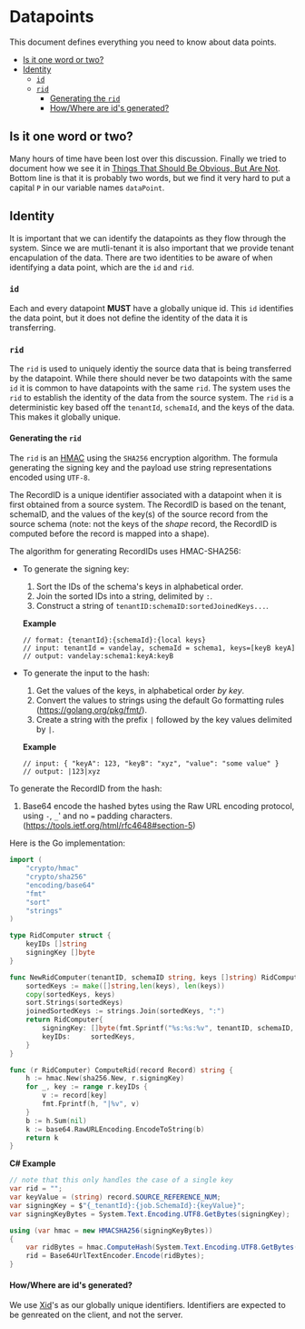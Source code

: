# Datapoints <!-- omit in toc --> 
This document defines everything you need to know about data points.  

- [Is it one word or two?](#is-it-one-word-or-two)
- [Identity](#identity)
  - [`id`](#id)
  - [`rid`](#rid)
    - [Generating the `rid`](#generating-the-rid)
    - [How/Where are id's generated?](#howwhere-are-ids-generated)

Is it one word or two?
------------------------
Many hours of time have been lost over this discussion.  Finally we tried to document how we see it in [Things That Should Be Obvious, But Are Not](https://github.com/naveegoinc/developers/blob/master/docs/obvious_but_not.md).  Bottom line is that it is probably two words, but we find it very hard to put a capital `P` in our variable names `dataPoint`. 

Identity
-------------------------
It is important that we can identify the datapoints as they flow through the system.  Since we are mutli-tenant it is also important that we provide tenant encapulation of the data.  There are two identities to be aware of when identifying a data point, which are the `id` and `rid`.

### `id`
Each and every datapoint **MUST** have a globally unique id.  This `id` identifies the data point, but it does not define the identity of the data it is transferring.  

### `rid`
The `rid` is used to uniquely identiy the source data that is being transferred by the datapoint.  While there should never be two datapoints with the same `id` it is common to have datapoints with the same `rid`.  The system uses the `rid` to establish the identity of the data from the source system.  The `rid` is a deterministic key based off the `tenantId`, `schemaId`, and the keys of the data.  This makes it globally unique.

#### Generating the `rid`
The `rid` is an [HMAC](https://en.wikipedia.org/wiki/HMAC) using the `SHA256` encryption algorithm. The formula generating the signing key and the payload use string representations encoded using `UTF-8`.

The RecordID is a unique identifier associated with a datapoint when it is first obtained
from a source system. The RecordID is based on the tenant, schemaID, and the values of the
key(s) of the source record from the source schema (note: not the keys of the *shape* record,
the RecordID is computed before the record is mapped into a shape).

The algorithm for generating RecordIDs uses HMAC-SHA256:

- To generate the signing key:

	1. Sort the IDs of the schema's keys in alphabetical order.
	2. Join the sorted IDs into a string, delimited by `:`.
	3. Construct a string of `tenantID:schemaID:sortedJoinedKeys...`.

	**Example**
	```
	// format: {tenantId}:{schemaId}:{local keys}
	// input: tenantId = vandelay, schemaId = schema1, keys=[keyB keyA]
	// output: vandelay:schema1:keyA:keyB
	```
- To generate the input to the hash:

	1. Get the values of the keys, in alphabetical order *by key*.
	2. Convert the values to strings using the default Go formatting rules (https://golang.org/pkg/fmt/). 
	3. Create a string with the prefix `|` followed by the key values delimited by `|`.

	**Example**
	```
	// input: { "keyA": 123, "keyB": "xyz", "value": "some value" }
	// output: |123|xyz
	```

To generate the RecordID from the hash:

1. Base64 encode the hashed bytes using the Raw URL encoding protocol, using `-`, `_`' and no `=` padding characters. (https://tools.ietf.org/html/rfc4648#section-5)

Here is the Go implementation:

```go
import (
	"crypto/hmac"
	"crypto/sha256"
	"encoding/base64"
	"fmt"
	"sort"
	"strings"
)

type RidComputer struct {
	keyIDs []string
	signingKey []byte
}

func NewRidComputer(tenantID, schemaID string, keys []string) RidComputer {
	sortedKeys := make([]string,len(keys), len(keys))
	copy(sortedKeys, keys)
	sort.Strings(sortedKeys)
	joinedSortedKeys := strings.Join(sortedKeys, ":")
	return RidComputer{
		signingKey: []byte(fmt.Sprintf("%s:%s:%v", tenantID, schemaID, joinedSortedKeys)),
		keyIDs:     sortedKeys,
	}
}

func (r RidComputer) ComputeRid(record Record) string {
	h := hmac.New(sha256.New, r.signingKey)
	for _, key := range r.keyIDs {
		v := record[key]
		fmt.Fprintf(h, "|%v", v)
	}
	b := h.Sum(nil)
	k := base64.RawURLEncoding.EncodeToString(b)
	return k
}
```


**C# Example**
```csharp
// note that this only handles the case of a single key
var rid = "";
var keyValue = (string) record.SOURCE_REFERENCE_NUM;
var signingKey = $"{_tenantId}:{job.SchemaId}:{keyValue}";
var signingKeyBytes = System.Text.Encoding.UTF8.GetBytes(signingKey);

using (var hmac = new HMACSHA256(signingKeyBytes))
{
    var ridBytes = hmac.ComputeHash(System.Text.Encoding.UTF8.GetBytes($"|{keyValue}"));
    rid = Base64UrlTextEncoder.Encode(ridBytes);
}

```

#### How/Where are id's generated?
We use [Xid](https://github.com/rs/xid)'s as our globally unique identifiers.  Identifiers are expected to be genreated on the client, and not the server.  
